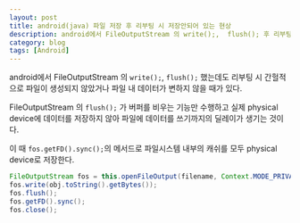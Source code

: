 ```yaml
---
layout: post
title: android(java) 파일 저장 후 리부팅 시 저장안되어 있는 현상
description: android에서 FileOutputStream 의 write();,  flush(); 후 리부팅 시 간헐적으로 파일이 내용이 변경되지 않을 때.
category: blog
tags: [Android]
---
```



android에서 FileOutputStream 의 `write();`,  `flush();` 했는데도 리부팅 시 간헐적으로 파일이 생성되지 않았거나 파일 내 데이터가 변하지 않을 때가 있다.

FileOutputStream 의 `flush();` 가 버퍼를 비우는 기능만 수행하고 실제 physical device에 데이터를 저장하지 않아 파일에 데이터를 쓰기까지의 딜레이가 생기는 것이다.

이 때 `fos.getFD().sync();`의 메서드로 파일시스템 내부의 캐쉬를 모두 physical device로 저장한다.


```java
FileOutputStream fos = this.openFileOutput(filename, Context.MODE_PRIVATE);
fos.write(obj.toString().getBytes());
fos.flush();
fos.getFD().sync();
fos.close();
```
